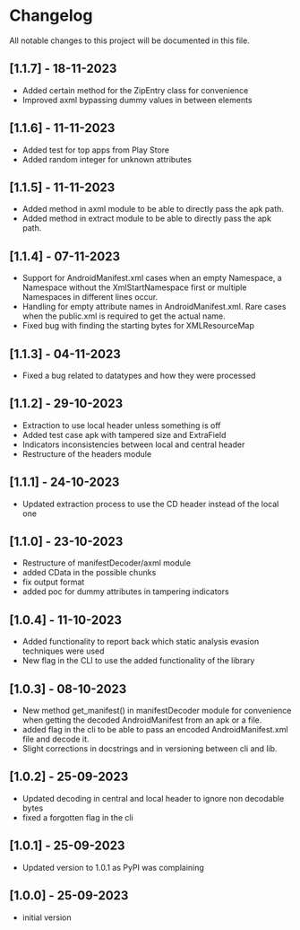 # Changelog

All notable changes to this project will be documented in this file.

## [1.1.7] - 18-11-2023
 - Added certain method for the ZipEntry class for convenience
 - Improved axml bypassing dummy values in between elements

## [1.1.6] - 11-11-2023
 - Added test for top apps from Play Store
 - Added random integer for unknown attributes

## [1.1.5] - 11-11-2023
 - Added method in axml module to be able to directly pass the apk path.
 - Added method in extract module to be able to directly pass the apk path.

## [1.1.4] - 07-11-2023
 - Support for AndroidManifest.xml cases when an empty Namespace, a Namespace without the XmlStartNamespace first or multiple Namespaces in different lines occur.
 - Handling for empty attribute names in AndroidManifest.xml. Rare cases when the public.xml is required to get the actual name.
 - Fixed bug with finding the starting bytes for XMLResourceMap

## [1.1.3] - 04-11-2023
 - Fixed a bug related to datatypes and how they were processed

## [1.1.2] - 29-10-2023
 - Extraction to use local header unless something is off
 - Added test case apk with tampered size and ExtraField
 - Indicators inconsistencies between local and central header
 - Restructure of the headers module

## [1.1.1] - 24-10-2023
 - Updated extraction process to use the CD header instead of the local one

## [1.1.0] - 23-10-2023
 - Restructure of manifestDecoder/axml module
 - added CData in the possible chunks
 - fix output format
 - added poc for dummy attributes in tampering indicators

## [1.0.4] - 11-10-2023
 - Added functionality to report back which static analysis evasion techniques were used
 - New flag in the CLI to use the added functionality of the library

## [1.0.3] - 08-10-2023
 - New method get_manifest() in manifestDecoder module for convenience when getting the decoded AndroidManifest from an apk or a file.
 - added flag in the cli to be able to pass an encoded AndroidManifest.xml file and decode it.
 - Slight corrections in docstrings and in versioning between cli and lib.

## [1.0.2] - 25-09-2023
 - Updated decoding in central and local header to ignore non decodable bytes
 - fixed a forgotten flag in the cli

## [1.0.1] - 25-09-2023
 - Updated version to 1.0.1 as PyPI was complaining

## [1.0.0] - 25-09-2023
 - initial version
